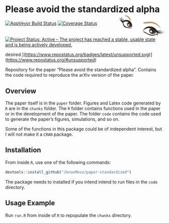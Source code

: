 
<!-- README.md is generated from README.Rmd. Please edit that file -->

# Please avoid the standardized alpha <img src="man/figures/logo.png" align="right" width="140" height="70" />

<!--[![Build Status](https://travis-ci.org/JonasMoss/paper-standardized.svg?branch=master)](https://travis-ci.org/JonasMoss/paper-standardized) -->

[![AppVeyor Build
Status](https://ci.appveyor.com/api/projects/status/github/JonasMoss/paper-standardized?branch=master&svg=true)](https://ci.appveyor.com/project/JonasMoss/paper-standardized)
[![Coverage
Status](https://codecov.io/gh/JonasMoss/paper-standardized/branch/master/graph/badge.svg)](https://codecov.io/gh/JonasMoss/paper-standardized?branch=master)
[![Project Status: Active – The project has reached a stable, usable
state and is being actively
developed.](https://www.repostatus.org/badges/latest/active.svg)](https://www.repostatus.org/#active)
<!--[![Project Status: Unsupported – The project has reached a stable, usable state but the author(s) have ceased all work on it. A new maintainer may be -->
desired.\](<https://www.repostatus.org/badges/latest/unsupported.svg>)\](<https://www.repostatus.org/#unsupported>)
<!--[![DOI](https://zenodo.org/badge/120678148.svg)](https://zenodo.org/badge/latestdoi/120678148) -->

Repository for the paper “Please avoid the standardized alpha”. Contains
the code required to reproduce the arXiv version of the paper.

## Overview

The paper itself is in the `paper` folder. Figures and Latex code
generated by `R` are in the `chunks` folder. The `R` folder contains
functions used in the paper or in the development of the paper. The
folder `code` contains the code used to generate the paper’s figures,
simulations, and so on.

Some of the functions in this package could be of independent interest,
but I will not make it a `CRAN` package.

## Installation

From inside `R`, use one of the following commands:

``` r
devtools::install_github("JonasMoss/paper-standardized")
```

The package needs to installed if you intend intend to run files in the
`code` directory.

## Usage Example

Run `run.R` from inside of `R` to repopulate the `chunks` directory.
